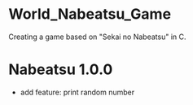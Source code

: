 # World_Nabeatsu_Game
Creating a game based on "Sekai no Nabeatsu" in C.

# Nabeatsu 1.0.0

- add feature: print random number